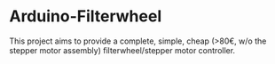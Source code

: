 Arduino-Filterwheel
===================

This project aims to provide a complete, simple, cheap (>80€, w/o
the stepper motor assembly) filterwheel/stepper motor controller.


